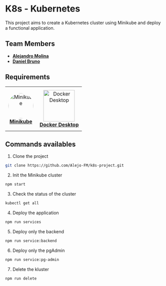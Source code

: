 # K8s - Kubernetes
This project aims to create a Kubernetes cluster using Minikube and deploy a functional application.

## Team Members
- [**Alejandro Molina**](https://github.com/Alejo-FM)
- [**Daniel Bruno**](https://github.com/Holeekey)

## Requirements
<table style="margin: auto;">
  <tr>
    <td align="center" style="padding: 10px;">
      <img src="https://repository-images.githubusercontent.com/192628331/b6a28b00-9d24-11e9-8a4a-835c1d172ad9" width="80px;" style="border-radius: 50%;" alt="Minikube"/>
      <br />
      <a href="https://minikube.sigs.k8s.io/docs/start/"><strong>Minikube</strong></a>
    </td>
    <td align="center" style="padding: 10px;">
      <img src="https://www.docker.com/wp-content/uploads/2022/03/Moby-logo.png" width="100px;" alt="Docker Desktop"/>
      <br />
      <a href="https://docs.docker.com/desktop/"><strong>Docker Desktop</strong></a>
    </td>
  </tr>
</table>

## Commands availables

1. Clone the project
```bash
git clone https://github.com/Alejo-FM/k8s-project.git
```

2. Init the Minikube cluster
```bash
npm start
```

3. Check the status of the cluster
```bash
kubectl get all
```

4. Deploy the application
```bash
npm run services
```

5. Deploy only the backend
```bash
npm run service:backend
```

6. Deploy only the pgAdmin
```bash
npm run service:pg-admin
```

7. Delete the kluster
```bash
npm run delete
```